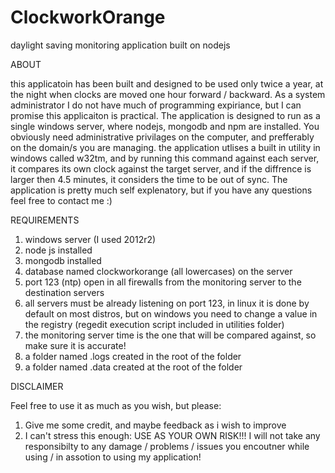 # ClockworkOrange
daylight saving monitoring application built on nodejs


ABOUT

this applicatoin has been built and designed to be used only twice a year, at the night when clocks are moved one hour forward / backward.
As a system administrator I do not have much of programming expiriance, but I can promise this applicaiton is practical.
The application is designed to run as a single windows server, where nodejs, mongodb and npm are installed.
You obviously need administrative privilages on the computer, and prefferably on the domain/s you are managing.
the application utlises a built in utility in windows called w32tm, and by running this command against each server, it compares its own clock against the target server, and if the diffrence is larger then 4.5 minutes, it considers the time to be out of sync.
The application is pretty much self explenatory, but if you have any questions feel free to contact me :)


REQUIREMENTS

1. windows server (I used 2012r2)
2. node js installed
3. mongodb installed
4. database named clockworkorange (all lowercases) on the server
5. port 123 (ntp) open in all firewalls from the monitoring server to the destination servers
6. all servers must be already listening on port 123, in linux it is done by default on most distros, but on windows you need to change a value in the registry (regedit execution script included in utilities folder)
7. the monitoring server time is the one that will be compared against, so make sure it is accurate!
8. a folder named .logs created in the root of the folder
9. a folder named .data created at the root of the folder


DISCLAIMER

Feel free to use it as much as you wish, but please:
1. Give me some credit, and maybe feedback as i wish to improve
2. I can't stress this enough: USE AS YOUR OWN RISK!!! I will not take any responsibilty to any damage / problems / issues you encoutner while using / in assotion to using my application!
